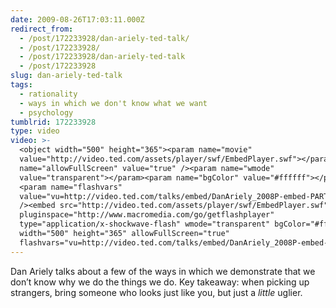 ```yaml
---
date: 2009-08-26T17:03:11.000Z
redirect_from:
  - /post/172233928/dan-ariely-ted-talk/
  - /post/172233928/
  - /post/172233928/dan-ariely-ted-talk
  - /post/172233928
slug: dan-ariely-ted-talk
tags:
  - rationality
  - ways in which we don't know what we want
  - psychology
tumblrid: 172233928
type: video
video: >-
  <object width="500" height="365"><param name="movie"
  value="http://video.ted.com/assets/player/swf/EmbedPlayer.swf"></param><param
  name="allowFullScreen" value="true" /><param name="wmode"
  value="transparent"></param><param name="bgColor" value="#ffffff"></param>
  <param name="flashvars"
  value="vu=http://video.ted.com/talks/embed/DanAriely_2008P-embed-PARTNER_high.flv&su=http://images.ted.com/images/ted/tedindex/embed-posters/DanAriely-2008P.embed_thumbnail.jpg&vw=432&vh=240&ap=0&ti=548"
  /><embed src="http://video.ted.com/assets/player/swf/EmbedPlayer.swf"
  pluginspace="http://www.macromedia.com/go/getflashplayer"
  type="application/x-shockwave-flash" wmode="transparent" bgColor="#ffffff"
  width="500" height="365" allowFullScreen="true"
  flashvars="vu=http://video.ted.com/talks/embed/DanAriely_2008P-embed-PARTNER_high.flv&su=http://images.ted.com/images/ted/tedindex/embed-posters/DanAriely-2008P.embed_thumbnail.jpg&vw=432&vh=240&ap=0&ti=548"></embed></object>
---
```

<p>Dan Ariely talks about a few of the ways in which we demonstrate that we don&rsquo;t know why we do the things we do.  Key takeaway: when picking up strangers, bring someone who looks just like you, but just a <em>little</em> uglier.</p>
